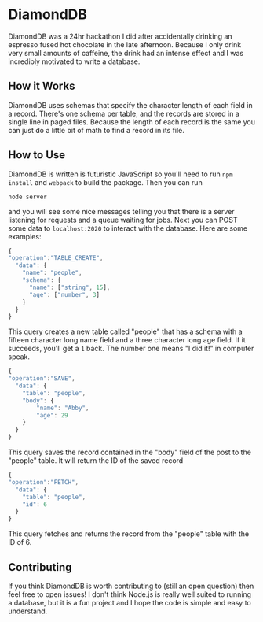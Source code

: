 DiamondDB
=========
DiamondDB was a 24hr hackathon I did after accidentally drinking an espresso fused hot chocolate in the late afternoon. Because I only drink very small amounts of caffeine, the drink had an intense effect and I was incredibly motivated to write a database.

How it Works
------------
DiamondDB uses schemas that specify the character length of each field in a record. There's one schema per table, and the records are stored in a single line in paged files. Because the length of each record is the same you can just do a little bit of math to find a record in its file.

How to Use
----------
DiamondDB is written is futuristic JavaScript so you'll need to run
`npm install`
and
`webpack`
to build the package. Then you can run
```shell
node server
```
and you will see some nice messages telling you that there is a server listening for requests and a queue waiting for jobs. Next you can POST some data to `localhost:2020` to interact with the database. Here are some examples:

```javascript
{
"operation":"TABLE_CREATE",
  "data": {
    "name": "people",
    "schema": {
      "name": ["string", 15],
      "age": ["number", 3]
    }
  }
}
```
This query creates a new table called "people" that has a schema with a fifteen character long name field and a three character long age field. If it succeeds, you'll get a `1` back. The number one means "I did it!" in computer speak.
```javascript
{
"operation":"SAVE",
  "data": {
  	"table": "people",
  	"body": {
  		"name": "Abby",
  		"age": 29
  	}
  }
}
```
This query saves the record contained in the "body" field of the post to the "people" table. It will return the ID of the saved record
```javascript
{
"operation":"FETCH",
  "data": {
	"table": "people",
	"id": 6
  }
}
```
This query fetches and returns the record from the "people" table with the ID of 6.

Contributing
------------
If you think DiamondDB is worth contributing to (still an open question) then feel free to open issues! I don't think Node.js is really well suited to running a database, but it is a fun project and I hope the code is simple and easy to understand.
